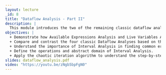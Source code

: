 ```yaml
---
layout: lecture
_id: 8
title: "Dataflow Analysis - Part II"
description: |
  This module introduces the two of the remaining classic dataflow analyses – Available Expressions Analysis and Live Variables Analysis. Then you’ll learn about the overall pattern followed by the four classic dataflow analyses. The module also delves into Interval Analysis, a modern dataflow analysis with many applications to finding security bugs. In the end, you’ll learn about the concept of widening to ensure termination of interval analysis.
objectives: |
  + Demonstrate how Available Expressions Analysis and Live Variables Analysis work on a program in the WHILE language.
  + Compare and contrast the four classic Dataflow Analyses based on the dataflow pattern.
  + Understand the importance of Interval Analysis in finding common errors in software.
  + Define the operations and abstract domain of Interval Analysis.
  + Apply the chaotic iteration algorithm to understand the step-by-step operation of Interval Analysis and recognize the importance of Widening.
slides: dataflow_analysis.pdf
video: "https://youtu.be/zNgb5bpFgN0"
---
```

